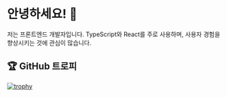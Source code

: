 # 안녕하세요! 👋

저는 프론트엔드 개발자입니다. TypeScript와 React를 주로 사용하며, 사용자 경험을 향상시키는 것에 관심이 많습니다.

## 🏆 GitHub 트로피

[![trophy](https://github-profile-trophy.vercel.app/?username=yourusername&theme=onedark)](https://github.com/ryo-ma/github-profile-trophy)

